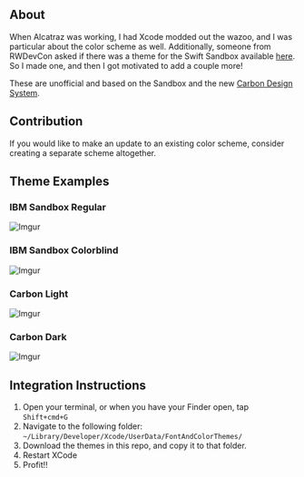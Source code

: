## About

When Alcatraz was working, I had Xcode modded out the wazoo, and I was particular about the color scheme as well. Additionally, someone from RWDevCon asked if there was a theme for the Swift Sandbox available [here](https://swift.sandbox.bluemix.net/). So I made one, and then I got motivated to add a couple more!

These are unofficial and based on the Sandbox and the new [Carbon Design System](http://www.carbondesignsystem.com/). 

## Contribution

If you would like to make an update to an existing color scheme, consider creating a separate scheme altogether.

## Theme Examples

### IBM Sandbox Regular
![Imgur](http://imgur.com/hQKnX4i.png)


### IBM Sandbox Colorblind
![Imgur](http://i.imgur.com/iL9TBER.png)

### Carbon Light
![Imgur](http://i.imgur.com/UOraa76.png)

### Carbon Dark
![Imgur](http://i.imgur.com/G4CbWWh.png)


## Integration Instructions

1) Open your terminal, or when you have your Finder open, tap `Shift+cmd+G`  
2) Navigate to the following folder: `~/Library/Developer/Xcode/UserData/FontAndColorThemes/
`  
3) Download the themes in this repo, and copy it to that folder.  
4) Restart XCode  
5) Profit!!  
